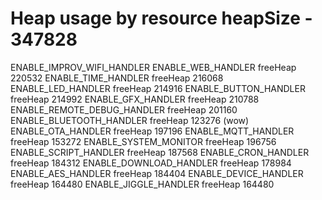 # Heap usage by resource heapSize - 347828
ENABLE_IMPROV_WIFI_HANDLER
ENABLE_WEB_HANDLER
freeHeap 220532
ENABLE_TIME_HANDLER
freeHeap 216068
ENABLE_LED_HANDLER
freeHeap 214916
ENABLE_BUTTON_HANDLER
freeHeap 214992
ENABLE_GFX_HANDLER
freeHeap 210788
ENABLE_REMOTE_DEBUG_HANDLER
freeHeap 201160
ENABLE_BLUETOOTH_HANDLER
freeHeap 123276 (wow)
ENABLE_OTA_HANDLER
freeHeap 197196
ENABLE_MQTT_HANDLER
freeHeap 153272
ENABLE_SYSTEM_MONITOR
freeHeap 196756
ENABLE_SCRIPT_HANDLER
freeHeap 187568
ENABLE_CRON_HANDLER
freeHeap 184312
ENABLE_DOWNLOAD_HANDLER
freeHeap 178984
ENABLE_AES_HANDLER
freeHeap 184404
ENABLE_DEVICE_HANDLER
freeHeap 164480
ENABLE_JIGGLE_HANDLER
freeHeap 164480
